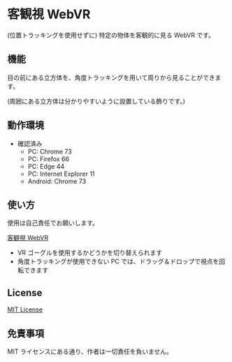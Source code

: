 # 客観視 WebVR

(位置トラッキングを使用せずに) 特定の物体を客観的に見る WebVR です。

## 機能

目の前にある立方体を、角度トラッキングを用いて周りから見ることができます。

(周囲にある立方体は分かりやすいように設置している飾りです。) 

## 動作環境

- 確認済み
	- PC: Chrome 73
	- PC: Firefox 66
	- PC: Edge 44
	- PC: Internet Explorer 11
	- Android: Chrome 73

## 使い方

使用は自己責任でお願いします。

[客観視 WebVR](https://kerupani129s.github.io/webvr-objective-view-without-positional-tracking/)

- VR ゴーグルを使用するかどうかを切り替えられます
- 角度トラッキングが使用できない PC では、ドラッグ＆ドロップで視点を回転できます

## License

[MIT License](/LICENSE)

## 免責事項

MIT ライセンスにある通り、作者は一切責任を負いません。
